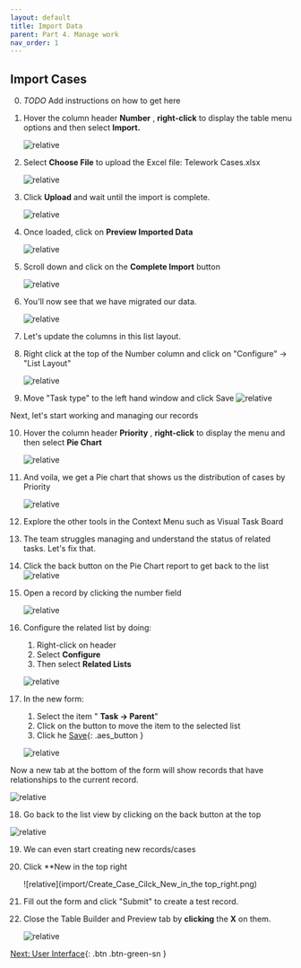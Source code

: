 ```yaml
---
layout: default
title: Import Data
parent: Part 4. Manage work
nav_order: 1
---
```


## Import Cases

0. *TODO* Add instructions on how to get here

1. Hover the column header **Number** , **right-click** to display the table menu options and then select **Import.**

    ![relative](import/Select_Import.png)

2. Select **Choose File** to upload the Excel file: Telework Cases.xlsx

    ![relative](import/Select_Choose_File_to_Upload_the_Excel_file.png)

3. Click **Upload** and wait until the import is complete.

    ![relative](import/Import_Click_Upload.png)

4. Once loaded, click on **Preview Imported Data**

    ![relative](import/click_on_Preview_Imported_Data.png)

5. Scroll down and click on the **Complete Import** button

    ![relative](import/Click_on_the_Complete_Impor_button.png)

6. You'll now see that we have migrated our data.

    ![relative](import/we_now_have_migrated_our_data.png)

7. Let's update the columns in this list layout.

8. Right click at the top of the Number column and click on "Configure" -\> "List Layout"

    ![relative](import/Click_on_Configure_List_Layout.png)

9. Move "Task type" to the left hand window and click Save
    ![relative](import/Remove_Task_type.png)

Next, let's start working and managing our records

10. Hover the column header **Priority** , **right-click** to display the menu and then select **Pie Chart**

    ![relative](import/select_Pie_Chart.png)

11. And voila, we get a Pie chart that shows us the distribution of cases by Priority

    ![relative](import/And_Voila_we_get_a_Pie_chart.png)

12. Explore the other tools in the Context Menu such as Visual Task Board
    
13. The team struggles managing and understand the status of related tasks. Let's fix that.
    
14. Click the back button on the Pie Chart report to get back to the list
    ![relative](import/Click_the_back_button_on_the_Pie_Chart_report.png)

15. Open a record by clicking the number field

    ![relative](import/Open_a_record_by_clicking_the_number_field.png)

16. Configure the related list by doing:

    1. Right-click on header
    2. Select **Configure**
    3. Then select **Related Lists**

    ![relative](import/Configure_the_related_list.png)

17. In the new form:

    1. Select the item " **Task → Parent**"
    2. Click on the button to move the item to the selected list
    3. Click he [Save](#){: .aes_button }

    ![relative](import/Add_Task_Parent.png)

Now a new tab at the bottom of the form will show records that have relationships to the current record.

![relative](import/related_list_shows_related_records.png)

18. Go back to the list view by clicking on the back button at the top

![relative](import/Go_back_to_the_list_view.png)

19. We can even start creating new records/cases

20. Click **New in the top right

    ![relative](import/Create_Case_Cilck_New_in_the top_right.png)

21. Fill out the form and click "Submit" to create a test record.

22. Close the Table Builder and Preview tab by **clicking** the **X** on them.

    ![relative](import/Close_the_Preview_Tab_by_clicking_the_X.png)



[Next: User Interface]( ./Part_4.2_Configure_the_Workspace.md){: .btn .btn-green-sn }